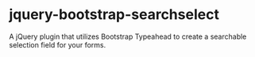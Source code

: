 jquery-bootstrap-searchselect
=============================

A jQuery plugin that utilizes Bootstrap Typeahead to create a searchable selection field for your forms.